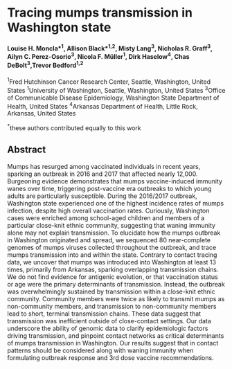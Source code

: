 # Tracing mumps transmission in Washington state

#### Louise H. Moncla*<sup>1</sup>, Allison Black*<sup>1,2</sup>, Misty Lang<sup>3</sup>, Nicholas R. Graff<sup>3</sup>, Ailyn C. Perez-Osorio<sup>3</sup>, Nicola F. Müller<sup>1</sup>,  Dirk Haselow<sup>4</sup>, Chas DeBolt<sup>3</sup>,Trevor Bedford<sup>1,2</sup>

<sup>1</sup>Fred Hutchinson Cancer Research Center, Seattle, Washington, United States
<sup>1</sup>University of Washington, Seattle, Washington, United States
<sup>3</sup>Office of Communicable Disease Epidemiology, Washington State Department of Health, United States
<sup>4</sup>Arkansas Department of Health, Little Rock, Arkansas, United States

<sup>*</sup>these authors contributed equally to this work 

## Abstract 
Mumps has resurged among vaccinated individuals in recent years, sparking an outbreak in 2016 and 2017 that affected nearly 12,000. Burgeoning evidence demonstrates that mumps vaccine-induced immunity wanes over time, triggering post-vaccine era outbreaks to which young adults are particularly susceptible. During the 2016/2017 outbreak, Washington state experienced one of the highest incidence rates of mumps infection, despite high overall vaccination rates. Curiously, Washington cases were enriched among school-aged children and members of a particular close-knit ethnic community, suggesting that waning immunity alone may not explain transmission. To elucidate how the mumps outbreak in Washington originated and spread, we sequenced 80 near-complete genomes of mumps viruses collected throughout the outbreak, and trace mumps transmission into and within the state. Contrary to contact tracing data, we uncover that mumps was introduced into Washington at least 13 times, primarily from Arkansas, sparking overlapping transmission chains. We do not find evidence for antigenic evolution, or that vaccination status or age were the primary determinants of transmission. Instead, the outbreak was overwhelmingly sustained by transmission within a close-knit ethnic community. Community members were twice as likely to transmit mumps as non-community members, and transmission to non-community members lead to short, terminal transmission chains. These data suggest that transmission was inefficient outside of close-contact settings. Our data underscore the ability of genomic data to clarify epidemiologic factors driving transmission, and pinpoint contact networks as critical determinants of mumps transmission in Washington. Our results suggest that in contact patterns should be considered along with waning immunity when formulating outbreak response and 3rd dose vaccine recommendations.  